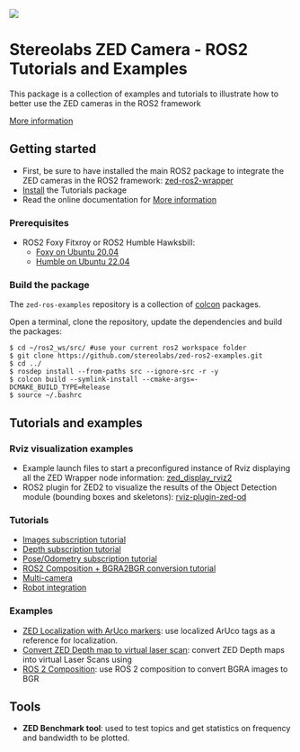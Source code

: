 ![](./images/Picto+STEREOLABS_Black.jpg)

# Stereolabs ZED Camera - ROS2 Tutorials and Examples

This package is a collection of examples and tutorials to illustrate how to better use the ZED cameras in the ROS2 framework

[More information](https://www.stereolabs.com/docs/ros2/)

## Getting started

- First, be sure to have installed the main ROS2 package to integrate the ZED cameras in the ROS2 framework: [zed-ros2-wrapper](https://github.com/stereolabs/zed-ros2-wrapper/)
- [Install](#build-the-package) the Tutorials package
- Read the online documentation for [More information](https://www.stereolabs.com/documentation/guides/using-zed-with-ros/introduction.html)

### Prerequisites

- ROS2 Foxy Fitxroy or ROS2 Humble Hawksbill: 
  - [Foxy on Ubuntu 20.04](https://docs.ros.org/en/foxy/Installation/Linux-Install-Debians.html)
  - [Humble on Ubuntu 22.04](https://docs.ros.org/en/humble/Installation/Linux-Install-Debians.html)

### Build the package

The `zed-ros-examples` repository is a collection of [colcon](http://design.ros2.org/articles/build_tool.html) packages. 

Open a terminal, clone the repository, update the dependencies and build the packages:

    $ cd ~/ros2_ws/src/ #use your current ros2 workspace folder
    $ git clone https://github.com/stereolabs/zed-ros2-examples.git
    $ cd ../
    $ rosdep install --from-paths src --ignore-src -r -y
    $ colcon build --symlink-install --cmake-args=-DCMAKE_BUILD_TYPE=Release
    $ source ~/.bashrc

## Tutorials and examples

### Rviz visualization examples

 - Example launch files to start a preconfigured instance of Rviz displaying all the ZED Wrapper node information: [zed_display_rviz2](https://github.com/stereolabs/zed-ros2-examples/tree/master/zed_display_rviz2)
 - ROS2 plugin for ZED2 to visualize the results of the Object Detection module (bounding boxes and skeletons): [rviz-plugin-zed-od](https://github.com/stereolabs/zed-ros2-examples/tree/master/rviz-plugin-zed-od)

### Tutorials

 - [Images subscription tutorial](https://github.com/stereolabs/zed-ros2-examples/tree/master/tutorials/zed_video_tutorial)
 - [Depth subscription tutorial](https://github.com/stereolabs/zed-ros2-examples/tree/master/tutorials/zed_depth_tutorial)
 - [Pose/Odometry subscription tutorial](https://github.com/stereolabs/zed-ros2-examples/tree/master/tutorials/zed_pose_tutorial)
 - [ROS2 Composition + BGRA2BGR conversion tutorial](https://github.com/stereolabs/zed-ros2-examples/tree/master/tutorials/zed_rgb_convert)
 - [Multi-camera](https://github.com/stereolabs/zed-ros2-examples/tree/master/tutorials/zed_multi_camera)
 - [Robot integration](https://github.com/stereolabs/zed-ros2-examples/tree/master/tutorials/zed_robot_integration)

### Examples

* [ZED Localization with ArUco markers](./zed_aruco_localization): use localized ArUco tags as a reference for localization.
* [Convert ZED Depth map to virtual laser scan](./zed_depth_to_laserscan): convert ZED Depth maps into virtual Laser Scans using
* [ROS 2 Composition](https://docs.ros.org/en/humble/Concepts/Intermediate/About-Composition.html): use ROS 2 composition to convert BGRA images to BGR 

 ## Tools

* **ZED Benchmark tool**: used to test topics and get statistics on frequency and bandwidth to be plotted.

 




